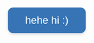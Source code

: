 <!DOCTYPE html>
<html lang="en">
<head>
  <meta charset="UTF-8">
  <title>Congratulations!</title>
  <style>
    :root {
      --blue: #3674b5;
      --mid-blue: #578fca;
      --light-blue: #a1e3f9;
      --mint: #d1f8ef;
      --pink: #ff90b3;
    }

    body {
      margin: 0;
      padding: 0;
      background: var(--light-blue);
      font-family: 'Segoe UI', sans-serif;
      color: var(--blue);
      display: flex;
      flex-direction: column;
      align-items: center;
      justify-content: center;
      height: 100vh;
      overflow: hidden;
    }

    .start-btn {
      background: var(--blue);
      color: white;
      border: none;
      padding: 1rem 2.5rem;
      font-size: 1.5rem;
      border-radius: 12px;
      cursor: pointer;
      box-shadow: 0 4px 6px rgba(0,0,0,0.1);
      transition: transform 0.2s ease;
    }

    .start-btn:hover {
      transform: scale(1.05);
    }

    #main-content {
      display: none;
      text-align: center;
    }

    h1 {
      font-size: 2.3rem;
      margin-bottom: 1rem;
      color: var(--blue);
    }

    .eight-wrapper {
      display: inline-block;
      position: relative;
    }

    .crown {
      position: absolute;
      top: -1.8rem;
      left: 50%;
      transform: translateX(-50%) rotate(-10deg);
      font-size: 1.5rem;
      animation: crown-bounce 1.5s infinite;
    }

    @keyframes crown-bounce {
      0%, 100% { transform: translateX(-50%) rotate(-10deg) translateY(0); }
      50% { transform: translateX(-50%) rotate(-10deg) translateY(-5px); }
    }

    .eight {
      font-size: 3.5rem;
      font-weight: bold;
      display: inline-block;
      color: var(--mid-blue);
      animation: pop 1s infinite;
    }

    @keyframes pop {
      0%, 100% { transform: scale(1); }
      50% { transform: scale(1.3); }
    }

    .reward-btn {
      background: var(--mid-blue);
      border: none;
      color: white;
      padding: 1rem 2.5rem;
      font-size: 1.2rem;
      margin-top: 1rem;
      border-radius: 50px;
      cursor: pointer;
      box-shadow: 0 3px 5px rgba(0,0,0,0.1);
      transition: all 0.3s ease;
    }

    .reward-btn:hover {
      background: var(--mid-blue);
      color: white;
    }

    #burrito, #discount {
      margin-top: 1rem;
      font-size: 2.5rem;
      display: none;
    }

    #discount {
      font-size: 1.8rem;
      color: var(--blue);
    }

    .confetti {
      position: fixed;
      top: -10px;
      width: 10px;
      height: 10px;
      border-radius: 50%;
      opacity: 0.8;
      animation: fall linear forwards;
      z-index: 0;
    }

    @keyframes fall {
      to {
        transform: translateY(110vh) rotate(360deg);
        opacity: 0;
      }
    }

    .fade-slide {
      opacity: 0;
      transform: translateY(20px);
      animation: fadeSlideIn 1s ease-out forwards;
    }

    @keyframes fadeSlideIn {
      to {
        opacity: 1;
        transform: translateY(0);
      }
    }
  </style>
</head>
<body>

  <button class="start-btn" onclick="showCongrats()">hehe hi :)</button>

  <div id="main-content">
    <h1 class="fade-slide">
      congratulations queen you 
      <span class="eight-wrapper">
        <span class="crown">👑</span>
        <span class="eight">8</span>
      </span>
    </h1>

    <button class="reward-btn" onclick="showReward()">click me!</button>
    <div id="burrito">🌯</div>
    <div id="discount">20% OFF!</div>
  </div>

  <script>
    function showCongrats() {
      document.querySelector('.start-btn').style.display = 'none';
      document.getElementById('main-content').style.display = 'block';
      startConfetti();
    }

    function showReward() {
      document.getElementById('burrito').style.display = 'block';
      document.getElementById('discount').style.display = 'block';
    }

    function startConfetti() {
      for (let i = 0; i < 100; i++) {
        const confetti = document.createElement('div');
        confetti.classList.add('confetti');
        confetti.style.left = Math.random() * 100 + 'vw';
        confetti.style.backgroundColor = getRandomConfettiColor();
        confetti.style.animationDuration = (Math.random() * 2 + 2) + 's';
        document.body.appendChild(confetti);
        setTimeout(() => confetti.remove(), 5000);
      }
    }

    function getRandomConfettiColor() {
      const colors = ['#3674b5', '#578fca', '#a1e3f9', '#d1f8ef'];
      return colors[Math.floor(Math.random() * colors.length)];
    }
  </script>

</body>
</html>

